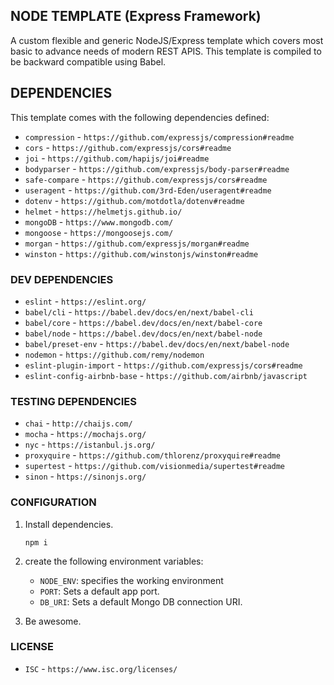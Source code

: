 ## NODE TEMPLATE (Express Framework)
A custom flexible and generic NodeJS/Express template which covers most basic to advance needs of modern REST APIS.
This template is compiled to be backward compatible using Babel.

## DEPENDENCIES
This template comes with the following dependencies defined:
* `compression` - `https://github.com/expressjs/compression#readme`
* `cors` - `https://github.com/expressjs/cors#readme`
* `joi` - `https://github.com/hapijs/joi#readme`
* `bodyparser` - `https://github.com/expressjs/body-parser#readme`
* `safe-compare` - `https://github.com/expressjs/cors#readme`
* `useragent` - `https://github.com/3rd-Eden/useragent#readme`
* `dotenv` - `https://github.com/motdotla/dotenv#readme`
* `helmet` - `https://helmetjs.github.io/`
* `mongoDB` - `https://www.mongodb.com/`
* `mongoose` - `https://mongoosejs.com/`
* `morgan` - `https://github.com/expressjs/morgan#readme`
* `winston` - `https://github.com/winstonjs/winston#readme`

### DEV DEPENDENCIES
* `eslint` - `https://eslint.org/`
* `babel/cli` - `https://babel.dev/docs/en/next/babel-cli`
* `babel/core` - `https://babel.dev/docs/en/next/babel-core`
* `babel/node` - `https://babel.dev/docs/en/next/babel-node`
* `babel/preset-env` - `https://babel.dev/docs/en/next/babel-node`
* `nodemon` - `https://github.com/remy/nodemon`
* `eslint-plugin-import` - `https://github.com/expressjs/cors#readme`
* `eslint-config-airbnb-base` - `https://github.com/airbnb/javascript`

### TESTING DEPENDENCIES
* `chai` - `http://chaijs.com/`
* `mocha` - `https://mochajs.org/`
* `nyc` - `https://istanbul.js.org/`
* `proxyquire` - `https://github.com/thlorenz/proxyquire#readme`
* `supertest` - `https://github.com/visionmedia/supertest#readme`
* `sinon` - `https://sinonjs.org/`


### CONFIGURATION

1. Install dependencies.
    
    `npm i`
2. create the following environment variables:
    * `NODE_ENV`: specifies the working environment
    * `PORT`: Sets  a default app port. 
    * `DB_URI`: Sets  a default Mongo DB connection URI.
3. Be awesome.

### LICENSE
* `ISC` - `https://www.isc.org/licenses/`